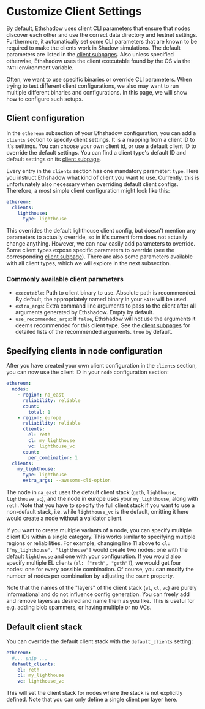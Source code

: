 # Customize Client Settings

By default, Ethshadow uses client CLI parameters that ensure that nodes discover each other and use the correct data 
directory and testnet settings. Furthermore, it automatically set some CLI parameters that are known to be required to
make the clients work in Shadow simulations. The default parameters are listed in the 
[client subpages](../supported-clients.md). Also unless specified otherwise, Ethshadow uses the client executable found by 
the OS via the `PATH` environment variable.

Often, we want to use specific binaries or override CLI parameters. When trying to test different client configurations,
we also may want to run multiple different binaries and configurations. In this page, we will show how to configure such
setups.

## Client configuration

In the `ethereum` subsection of your Ethshadow configuration, you can add a `clients` section to specify client
settings. It is a mapping from a client ID to it's settings. You can choose your own client id, or use a default client
ID to override the default settings. You can find a client type's default ID and default settings on its
[client subpage](../supported-clients.md).

Every entry in the `clients` section has one mandatory parameter: `type`. Here you instruct Ethshadow what kind of 
client you want to use. Currently, this is unfortunately also necessary when overriding default client configs. 
Therefore, a most simple client configuration might look like this:

```yaml
ethereum:
  clients:
    lighthouse:
      type: lighthouse
```

This overrides the default lighthouse client config, but doesn't mention any parameters to actually override, so in it's 
current form does not actually change anything. However, we can now easily add parameters to override. Some client types
expose specific parameters to override (see the corresponding [client subpage](../supported-cliends.md)). There are 
also some parameters available with all client types, which we will explore in the next subsection.

### Commonly available client parameters

- `executable`: Path to client binary to use. Absolute path is recommended. By default, the appropriately named binary
in your `PATH` will be used.
- `extra_args`: Extra command line arguments to pass to the client after all arguments generated by Ethshadow. Empty 
by default.
- `use_recommended_args`: If `false`, Ethshadow will not use the arguments it deems recommended for this client type.
See the [client subpages](../supported-cliends.md) for detailed lists of the recommended arguments. `true` by default.

## Specifying clients in node configuration

After you have created your own client configuration in the `clients` section, you can now use the client ID in your
`node` configuration section:

```yaml
ethereum:
  nodes:
    - region: na_east
      reliability: reliable
      count:
        total: 1
    - region: europe
      reliability: reliable
      clients:
        el: reth
        cl: my_lighthouse
        vc: lighthouse_vc
      count:
        per_combination: 1
  clients:
    my_lighthouse:
      type: lighthouse
      extra_args: --awesome-cli-option
```

The node in `na_east` uses the default client stack (`geth`, `lighthouse`, `lighthouse_vc`), and the node in europe uses
your `my_lighthouse`, along with `reth`. Note that you have to specify the full client stack if you want to use a 
non-default stack, i.e. while `lighthouse_vc` is the default, omitting it here would create a node without a validator
client. 

If you want to create multiple variants of a node, you can specify multiple client IDs within a single category. This
works similar to specifying multiple regions or reliabilities. For example, changing line 11 above to 
`cl: ["my_lighthouse", "lighthouse"]` would create two nodes: one with the default `lighthouse` and one with your 
configuration. If you would also specify multiple EL clients (`el: ["reth", "geth"]`), we would get four nodes: one for
every possible combination. Of course, you can modify the number of nodes per combination by adjusting the `count` 
property.

Note that the names of the "layers" of the client stack (`el`, `cl`, `vc`) are purely informational and do not influence
config generation. You can freely add and remove layers as desired and name them as you like. This is useful for e.g.
adding blob spammers, or having multiple or no VCs.

## Default client stack

You can override the default client stack with the `default_clients` setting:

```yaml
ethereum:
  #... snip ...
  default_clients:
    el: reth
    cl: my_lighthouse
    vc: lighthouse_vc
```

This will set the client stack for nodes where the stack is not explicitly defined. Note that you can only define
a single client per layer here.
